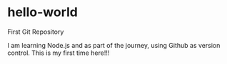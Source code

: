 # hello-world

First Git Repository

I am learning Node.js and as part of the journey, using Github as version control. This is my first time here!!!
